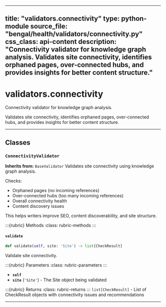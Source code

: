 
---
title: "validators.connectivity"
type: python-module
source_file: "bengal/health/validators/connectivity.py"
css_class: api-content
description: "Connectivity validator for knowledge graph analysis.  Validates site connectivity, identifies orphaned pages, over-connected hubs, and provides insights for better content structure."
---

# validators.connectivity

Connectivity validator for knowledge graph analysis.

Validates site connectivity, identifies orphaned pages, over-connected hubs,
and provides insights for better content structure.

---

## Classes

### `ConnectivityValidator`

**Inherits from:** `BaseValidator`
Validates site connectivity using knowledge graph analysis.

Checks:
- Orphaned pages (no incoming references)
- Over-connected hubs (too many incoming references)
- Overall connectivity health
- Content discovery issues

This helps writers improve SEO, content discoverability, and site structure.




:::{rubric} Methods
:class: rubric-methods
:::
#### `validate`
```python
def validate(self, site: 'Site') -> list[CheckResult]
```

Validate site connectivity.



:::{rubric} Parameters
:class: rubric-parameters
:::
- **`self`**
- **`site`** (`'Site'`) - The Site object being validated

:::{rubric} Returns
:class: rubric-returns
:::
`list[CheckResult]` - List of CheckResult objects with connectivity issues and recommendations




---
